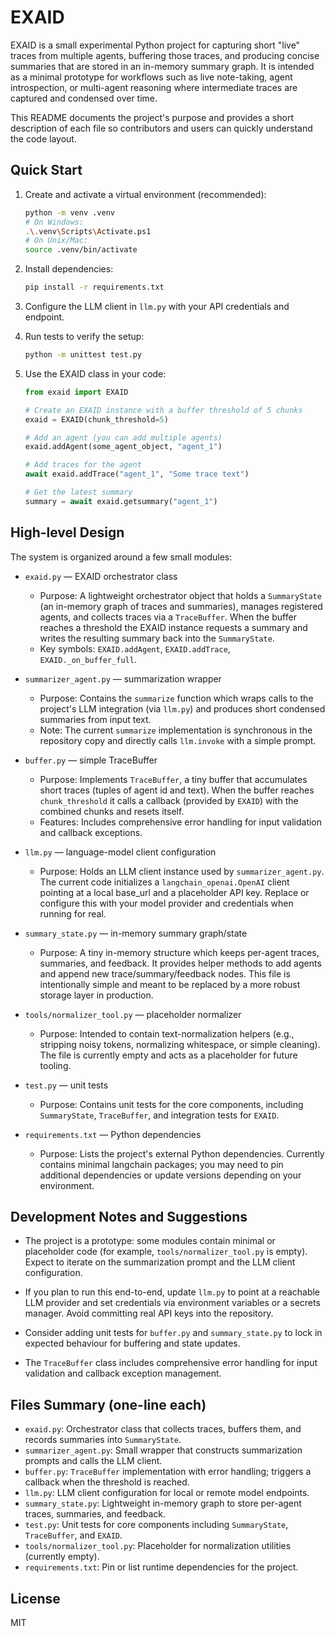 # EXAID

EXAID is a small experimental Python project for capturing short "live" traces from multiple agents, buffering those traces, and producing concise summaries that are stored in an in-memory summary graph. It is intended as a minimal prototype for workflows such as live note-taking, agent introspection, or multi-agent reasoning where intermediate traces are captured and condensed over time.

This README documents the project's purpose and provides a short description of each file so contributors and users can quickly understand the code layout.

## Quick Start

1. Create and activate a virtual environment (recommended):

    ```bash
    python -m venv .venv
    # On Windows:
    .\.venv\Scripts\Activate.ps1
    # On Unix/Mac:
    source .venv/bin/activate
    ```

2. Install dependencies:

    ```bash
    pip install -r requirements.txt
    ```

3. Configure the LLM client in `llm.py` with your API credentials and endpoint.

4. Run tests to verify the setup:

    ```bash
    python -m unittest test.py
    ```

5. Use the EXAID class in your code:

    ```python
    from exaid import EXAID

    # Create an EXAID instance with a buffer threshold of 5 chunks
    exaid = EXAID(chunk_threshold=5)

    # Add an agent (you can add multiple agents)
    exaid.addAgent(some_agent_object, "agent_1")

    # Add traces for the agent
    await exaid.addTrace("agent_1", "Some trace text")

    # Get the latest summary
    summary = await exaid.getsummary("agent_1")
    ```

## High-level Design

The system is organized around a few small modules:

- `exaid.py` — EXAID orchestrator class
   - Purpose: A lightweight orchestrator object that holds a `SummaryState` (an in-memory graph of traces and summaries), manages registered agents, and collects traces via a `TraceBuffer`. When the buffer reaches a threshold the EXAID instance requests a summary and writes the resulting summary back into the `SummaryState`.
   - Key symbols: `EXAID.addAgent`, `EXAID.addTrace`, `EXAID._on_buffer_full`.

- `summarizer_agent.py` — summarization wrapper
   - Purpose: Contains the `summarize` function which wraps calls to the project's LLM integration (via `llm.py`) and produces short condensed summaries from input text.
   - Note: The current `summarize` implementation is synchronous in the repository copy and directly calls `llm.invoke` with a simple prompt.

- `buffer.py` — simple TraceBuffer
   - Purpose: Implements `TraceBuffer`, a tiny buffer that accumulates short traces (tuples of agent id and text). When the buffer reaches `chunk_threshold` it calls a callback (provided by `EXAID`) with the combined chunks and resets itself.
   - Features: Includes comprehensive error handling for input validation and callback exceptions.

- `llm.py` — language-model client configuration
   - Purpose: Holds an LLM client instance used by `summarizer_agent.py`. The current code initializes a `langchain_openai.OpenAI` client pointing at a local base_url and a placeholder API key. Replace or configure this with your model provider and credentials when running for real.

- `summary_state.py` — in-memory summary graph/state
   - Purpose: A tiny in-memory structure which keeps per-agent traces, summaries, and feedback. It provides helper methods to add agents and append new trace/summary/feedback nodes. This file is intentionally simple and meant to be replaced by a more robust storage layer in production.

- `tools/normalizer_tool.py` — placeholder normalizer
   - Purpose: Intended to contain text-normalization helpers (e.g., stripping noisy tokens, normalizing whitespace, or simple cleaning). The file is currently empty and acts as a placeholder for future tooling.

- `test.py` — unit tests
   - Purpose: Contains unit tests for the core components, including `SummaryState`, `TraceBuffer`, and integration tests for `EXAID`.

- `requirements.txt` — Python dependencies
   - Purpose: Lists the project's external Python dependencies. Currently contains minimal langchain packages; you may need to pin additional dependencies or update versions depending on your environment.

## Development Notes and Suggestions

- The project is a prototype: some modules contain minimal or placeholder code (for example, `tools/normalizer_tool.py` is empty). Expect to iterate on the summarization prompt and the LLM client configuration.

- If you plan to run this end-to-end, update `llm.py` to point at a reachable LLM provider and set credentials via environment variables or a secrets manager. Avoid committing real API keys into the repository.

- Consider adding unit tests for `buffer.py` and `summary_state.py` to lock in expected behaviour for buffering and state updates.

- The `TraceBuffer` class includes comprehensive error handling for input validation and callback exception management.

## Files Summary (one-line each)

- `exaid.py`: Orchestrator class that collects traces, buffers them, and records summaries into `SummaryState`.
- `summarizer_agent.py`: Small wrapper that constructs summarization prompts and calls the LLM client.
- `buffer.py`: `TraceBuffer` implementation with error handling; triggers a callback when the threshold is reached.
- `llm.py`: LLM client configuration for local or remote model endpoints.
- `summary_state.py`: Lightweight in-memory graph to store per-agent traces, summaries, and feedback.
- `test.py`: Unit tests for core components including `SummaryState`, `TraceBuffer`, and `EXAID`.
- `tools/normalizer_tool.py`: Placeholder for normalization utilities (currently empty).
- `requirements.txt`: Pin or list runtime dependencies for the project.

## License

MIT
